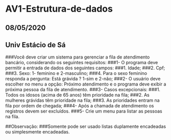 # AV1-Estrutura-de-dados
## 08/05/2020
## Univ Estácio de Sá

###Você deve criar um sistema para gerenciar a fila de atendimento bancário, considerando os seguintes requisitos:
###1- O programa deve permitir a entrada de dados dos seguintes campos:
###1.	Idade;
###2.	Cpf;
###3.	Sexo: 1- feminino e 2-masculino;
###4.	Para o sexo feminino responda a pergunta: Está grávida ? 1-sim e 2-não;
###2- O usuário deve escolher no menu a opção: Próximo atendimento e o programa deve exibir a próxima pessoa da fila de atendimento.
###3- Casos excepcionais:
###1.	Todos os idosos (acima de 65 anos) têm prioridade na fila;
###2.	As mulheres grávidas têm prioridade na fila;
###3.	As prioridades entram na fila por ordem de chegada;
###4- Após a chamada de atendimento os registros devem ser excluídos.
###5- Crie um menu para listar as pessoas na fila.

##Observação:
###Somente pode ser usado listas duplamente encadeadas ou simplesmente encadeadas.
